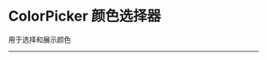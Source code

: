 # ColorPicker 颜色选择器

用于选择和展示颜色

---

<script setup>
import PickerBasicUse from "./component/picker-basic-use.md"
import PickerSize from "./component/picker-size.md"
import PickerDisabled from "./component/picker-disabled.md"
import PickerFormat from "./component/picker-format.md"
import PickerPreset from "./component/picker-preset.md"
import PickerTrigger from "./component/picker-trigger.md"
import PickerCustomTrigger from "./component/picker-custom-trigger.md"
import PickerPanel from "./component/picker-panel.md"
import PickerApi from "./component/picker-api.md"
</script>

<picker-basic-use />
<picker-size />
<picker-disabled />
<picker-format />
<picker-preset />
<picker-trigger />
<picker-custom-trigger />
<picker-panel />
<picker-api />
